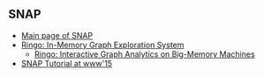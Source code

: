 ## SNAP

* [Main page of SNAP](http://snap.stanford.edu/)
* [Ringo: In-Memory Graph Exploration System](http://snap.stanford.edu/ringo/)
  * [Ringo: Interactive Graph Analytics
on Big-Memory Machines](http://snap.stanford.edu/ringo/demo-ringo.pdf)
* [SNAP Tutorial at www'15](http://snap.stanford.edu/proj/snap-www/)